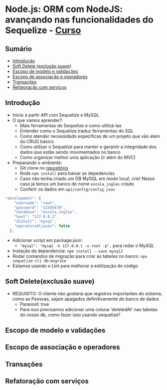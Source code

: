 # Node.js: ORM com NodeJS: avançando nas funcionalidades do Sequelize - [Curso](https://cursos.alura.com.br/course/orm-nodejs-avancando-sequelize)

## Sumário
- [Introdução](#)
- [Soft Delete (exclusão suave)](#soft-deleteexclusão-suave)
- [Escopo de modelo e validações](#escopo-de-modelo-e-validações)
- [Escopo de associação e operadores](#escopo-de-associação-e-operadores)
- [Transações](#transações)
- [Refatoração com serviços](#refatoração-com-serviços)

## Introdução
- Inicio a partir API com Sequelize e MySQL
- O que vamos aprender?
  - Mais ferramentas do Sequelize e como utilizá-las
  - Entender como o Sequelize traduz ferramentas do SQL
  - Como atender necessidads específicas de um projeto que vão alem do CRUD básico
  - Como utilizar o Sequelize para manter e garantir a integridade dos dados que estão sendo movimentados no banco
  - Como organizar melhor uma aplicação (ir além do MVC)
- Preparando o ambiente:
  - Git clone no [repositório](https://github.com/alura-cursos/1862-sequelize/tree/master)
  - Rode `npm install` para baixar as depedencias
  - Caso não tenha criado um DB MySQL em modo local, crie! Nesse caso já temos um banco de nome `escola_ingles` criado
  - Conferir os dados em `api/config/config.json`
````javascript
"development": {
    "username": "root",
    "password": "12345678",
    "database": "escola_ingles",
    "host": "127.0.0.1",
    "dialect": "mysql",
    "operatorsAliases": false
  },
````
  - Adicionar script em package.json: 
    - `"mysql": "mysql -h 127.0.0.1 -u root -p",` para rodar o MySQL
  - Instação da dependencia: `npm install --save mysql2`
  - Rodar comandos de migração para criar as tabelas no banco: `npx sequelize-cli db:migrate`
  - Estamos usando o Lint para melhorar a estilização do código

## Soft Delete(exclusão suave)
- REQUISITO: O cliente não gostaria que registros importantes do sistema, como as Pessoas, sejam apagados definitivamente do banco de dados
  - Paranoid: true
  - Para isso precisamos adicionar uma coluna 'deletedAt' nas tabelas do nosso db, como fazer isso usando sequelize?

## Escopo de modelo e validações
## Escopo de associação e operadores
## Transações
## Refatoração com serviços